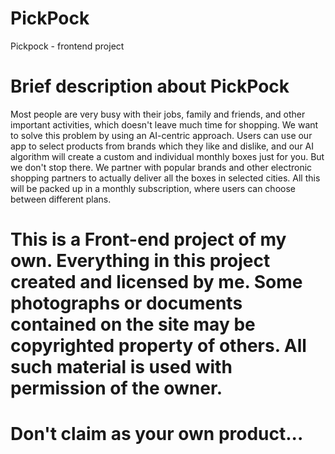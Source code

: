 # PickPock
Pickpock - frontend project

# Brief description about PickPock
Most people are very busy with their jobs, family and friends, and other important activities, which doesn't leave much time for shopping.
We want to solve this problem by using an AI-centric approach.
Users can use our app to select products from brands which they like and dislike, and our AI algorithm will create a custom and individual monthly boxes just for you. 
But we don't stop there. We partner with popular brands and other electronic shopping partners to actually deliver all the boxes in selected cities.
All this will be packed up in a monthly subscription, where users can choose between different plans.

# This is a Front-end project of my own. Everything in this project created and licensed by me. Some photographs or documents contained on the site may be copyrighted property of others. All such material is used with permission of the owner. 
# Don't claim as your own product...
